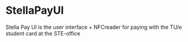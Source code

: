 # StellaPayUI
Stella Pay UI is the user interface + NFCreader for paying with the TU/e student card at the STE-office
